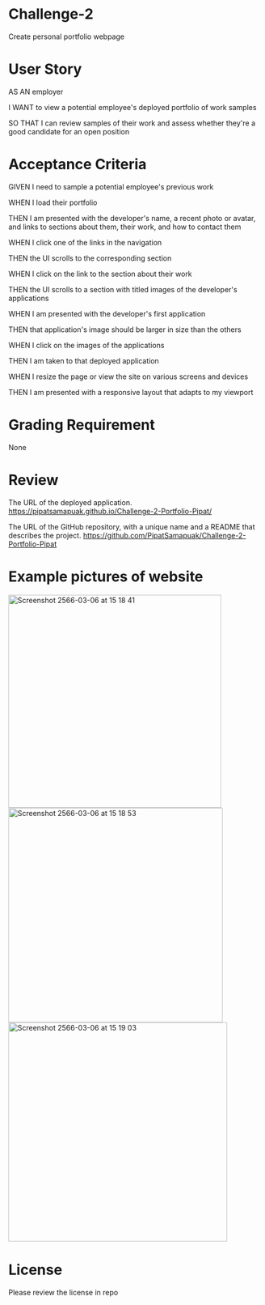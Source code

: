 # Challenge-2
Create personal portfolio webpage

# User Story 
AS AN employer

I WANT to view a potential employee's deployed portfolio of work samples

SO THAT I can review samples of their work and assess whether they're a good candidate for an open position

# Acceptance Criteria 

GIVEN I need to sample a potential employee's previous work

WHEN I load their portfolio

THEN I am presented with the developer's name, a recent photo or avatar, and links to sections about them, their work, and how to contact them

WHEN I click one of the links in the navigation

THEN the UI scrolls to the corresponding section

WHEN I click on the link to the section about their work

THEN the UI scrolls to a section with titled images of the developer's applications

WHEN I am presented with the developer's first application

THEN that application's image should be larger in size than the others

WHEN I click on the images of the applications

THEN I am taken to that deployed application

WHEN I resize the page or view the site on various screens and devices

THEN I am presented with a responsive layout that adapts to my viewport

# Grading Requirement 

None

# Review

The URL of the deployed application.
https://pipatsamapuak.github.io/Challenge-2-Portfolio-Pipat/


The URL of the GitHub repository, with a unique name and a README that describes the project.
https://github.com/PipatSamapuak/Challenge-2-Portfolio-Pipat


# Example pictures of website

<img width="421" alt="Screenshot 2566-03-06 at 15 18 41" src="https://user-images.githubusercontent.com/107624639/223026969-2f35eae4-39e5-47ca-ae8d-512d5c600f51.png">

<img width="424" alt="Screenshot 2566-03-06 at 15 18 53" src="https://user-images.githubusercontent.com/107624639/223026978-39ca5631-37e9-4629-8c0f-41405f3170dc.png">

<img width="433" alt="Screenshot 2566-03-06 at 15 19 03" src="https://user-images.githubusercontent.com/107624639/223026985-75362e15-fade-4f6c-9889-160950551283.png">

# License

Please review the license in repo
